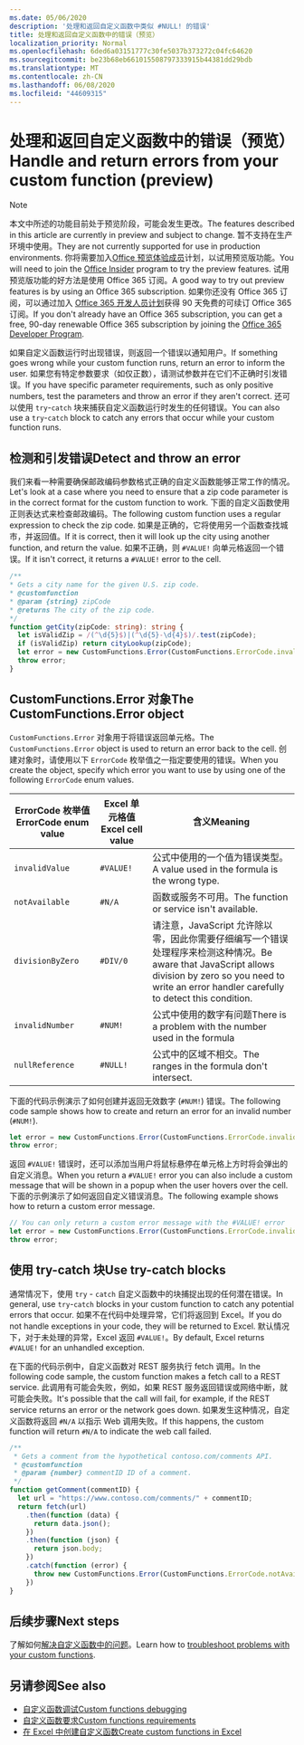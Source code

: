 ```yaml
---
ms.date: 05/06/2020
description: '处理和返回自定义函数中类似 #NULL! 的错误'
title: 处理和返回自定义函数中的错误（预览）
localization_priority: Normal
ms.openlocfilehash: 6ded6a03151777c30fe5037b373272c04fc64620
ms.sourcegitcommit: be23b68eb661015508797333915b44381dd29bdb
ms.translationtype: MT
ms.contentlocale: zh-CN
ms.lasthandoff: 06/08/2020
ms.locfileid: "44609315"
---
```

# <a name="handle-and-return-errors-from-your-custom-function-preview"></a><span data-ttu-id="bead8-104">处理和返回自定义函数中的错误（预览）</span><span class="sxs-lookup"><span data-stu-id="bead8-104">Handle and return errors from your custom function (preview)</span></span>

> [!NOTE]
> <span data-ttu-id="bead8-105">本文中所述的功能目前处于预览阶段，可能会发生更改。</span><span class="sxs-lookup"><span data-stu-id="bead8-105">The features described in this article are currently in preview and subject to change.</span></span> <span data-ttu-id="bead8-106">暂不支持在生产环境中使用。</span><span class="sxs-lookup"><span data-stu-id="bead8-106">They are not currently supported for use in production environments.</span></span> <span data-ttu-id="bead8-107">你将需要加入[Office 预览体验成员](https://insider.office.com/join)计划，以试用预览版功能。</span><span class="sxs-lookup"><span data-stu-id="bead8-107">You will need to join the [Office Insider](https://insider.office.com/join) program to try the preview features.</span></span>  <span data-ttu-id="bead8-108">试用预览版功能的好方法是使用 Office 365 订阅。</span><span class="sxs-lookup"><span data-stu-id="bead8-108">A good way to try out preview features is by using an Office 365 subscription.</span></span> <span data-ttu-id="bead8-109">如果你还没有 Office 365 订阅，可以通过加入 [Office 365 开发人员计划](https://developer.microsoft.com/office/dev-program)获得 90 天免费的可续订 Office 365 订阅。</span><span class="sxs-lookup"><span data-stu-id="bead8-109">If you don't already have an Office 365 subscription, you can get a free, 90-day renewable Office 365 subscription by joining the [Office 365 Developer Program](https://developer.microsoft.com/office/dev-program).</span></span>

<span data-ttu-id="bead8-110">如果自定义函数运行时出现错误，则返回一个错误以通知用户。</span><span class="sxs-lookup"><span data-stu-id="bead8-110">If something goes wrong while your custom function runs, return an error to inform the user.</span></span> <span data-ttu-id="bead8-111">如果您有特定参数要求（如仅正数），请测试参数并在它们不正确时引发错误。</span><span class="sxs-lookup"><span data-stu-id="bead8-111">If you have specific parameter requirements, such as only positive numbers, test the parameters and throw an error if they aren't correct.</span></span> <span data-ttu-id="bead8-112">还可以使用 `try`-`catch` 块来捕获自定义函数运行时发生的任何错误。</span><span class="sxs-lookup"><span data-stu-id="bead8-112">You can also use a `try`-`catch` block to catch any errors that occur while your custom function runs.</span></span>

## <a name="detect-and-throw-an-error"></a><span data-ttu-id="bead8-113">检测和引发错误</span><span class="sxs-lookup"><span data-stu-id="bead8-113">Detect and throw an error</span></span>

<span data-ttu-id="bead8-114">我们来看一种需要确保邮政编码参数格式正确的自定义函数能够正常工作的情况。</span><span class="sxs-lookup"><span data-stu-id="bead8-114">Let's look at a case where you need to ensure that a zip code parameter is in the correct format for the custom function to work.</span></span> <span data-ttu-id="bead8-115">下面的自定义函数使用正则表达式来检查邮政编码。</span><span class="sxs-lookup"><span data-stu-id="bead8-115">The following custom function uses a regular expression to check the zip code.</span></span> <span data-ttu-id="bead8-116">如果是正确的，它将使用另一个函数查找城市，并返回值。</span><span class="sxs-lookup"><span data-stu-id="bead8-116">If it is correct, then it will look up the city using another function, and return the value.</span></span> <span data-ttu-id="bead8-117">如果不正确，则 `#VALUE!` 向单元格返回一个错误。</span><span class="sxs-lookup"><span data-stu-id="bead8-117">If it isn't correct, it returns a `#VALUE!` error to the cell.</span></span>

```typescript
/**
* Gets a city name for the given U.S. zip code.
* @customfunction
* @param {string} zipCode
* @returns The city of the zip code.
*/
function getCity(zipCode: string): string {
  let isValidZip = /(^\d{5}$)|(^\d{5}-\d{4}$)/.test(zipCode);
  if (isValidZip) return cityLookup(zipCode);
  let error = new CustomFunctions.Error(CustomFunctions.ErrorCode.invalidValue, "Please provide a valid U.S. zip code.");
  throw error;
}
```

## <a name="the-customfunctionserror-object"></a><span data-ttu-id="bead8-118">CustomFunctions.Error 对象</span><span class="sxs-lookup"><span data-stu-id="bead8-118">The CustomFunctions.Error object</span></span>

<span data-ttu-id="bead8-119">`CustomFunctions.Error` 对象用于将错误返回单元格。</span><span class="sxs-lookup"><span data-stu-id="bead8-119">The `CustomFunctions.Error` object is used to return an error back to the cell.</span></span> <span data-ttu-id="bead8-120">创建对象时，请使用以下 `ErrorCode` 枚举值之一指定要使用的错误。</span><span class="sxs-lookup"><span data-stu-id="bead8-120">When you create the object, specify which error you want to use by using one of the following `ErrorCode` enum values.</span></span>


|<span data-ttu-id="bead8-121">ErrorCode 枚举值</span><span class="sxs-lookup"><span data-stu-id="bead8-121">ErrorCode enum value</span></span>  |<span data-ttu-id="bead8-122">Excel 单元格值</span><span class="sxs-lookup"><span data-stu-id="bead8-122">Excel cell value</span></span>  |<span data-ttu-id="bead8-123">含义</span><span class="sxs-lookup"><span data-stu-id="bead8-123">Meaning</span></span>  |
|---------------|---------|---------|
|`invalidValue`   | `#VALUE!` | <span data-ttu-id="bead8-124">公式中使用的一个值为错误类型。</span><span class="sxs-lookup"><span data-stu-id="bead8-124">A value used in the formula is the wrong type.</span></span> |
|`notAvailable`   | `#N/A`    | <span data-ttu-id="bead8-125">函数或服务不可用。</span><span class="sxs-lookup"><span data-stu-id="bead8-125">The function or service isn't available.</span></span> |
|`divisionByZero` | `#DIV/0`  | <span data-ttu-id="bead8-126">请注意，JavaScript 允许除以零，因此你需要仔细编写一个错误处理程序来检测这种情况。</span><span class="sxs-lookup"><span data-stu-id="bead8-126">Be aware that JavaScript allows division by zero so you need to write an error handler carefully to detect this condition.</span></span> |
|`invalidNumber`  | `#NUM!`   | <span data-ttu-id="bead8-127">公式中使用的数字有问题</span><span class="sxs-lookup"><span data-stu-id="bead8-127">There is a problem with the number used in the formula</span></span> |
|`nullReference`  | `#NULL!`  | <span data-ttu-id="bead8-128">公式中的区域不相交。</span><span class="sxs-lookup"><span data-stu-id="bead8-128">The ranges in the formula don't intersect.</span></span> |

<span data-ttu-id="bead8-129">下面的代码示例演示了如何创建并返回无效数字 (`#NUM!`) 错误。</span><span class="sxs-lookup"><span data-stu-id="bead8-129">The following code sample shows how to create and return an error for an invalid number (`#NUM!`).</span></span>

```typescript
let error = new CustomFunctions.Error(CustomFunctions.ErrorCode.invalidNumber);
throw error;
```

<span data-ttu-id="bead8-130">返回 `#VALUE!` 错误时，还可以添加当用户将鼠标悬停在单元格上方时将会弹出的自定义消息。</span><span class="sxs-lookup"><span data-stu-id="bead8-130">When you return a `#VALUE!` error you can also include a custom message that will be shown in a popup when the user hovers over the cell.</span></span> <span data-ttu-id="bead8-131">下面的示例演示了如何返回自定义错误消息。</span><span class="sxs-lookup"><span data-stu-id="bead8-131">The following example shows how to return a custom error message.</span></span>

```typescript
// You can only return a custom error message with the #VALUE! error
let error = new CustomFunctions.Error(CustomFunctions.ErrorCode.invalidValue, "The parameter can only contain lowercase characters.");
throw error;
```

## <a name="use-try-catch-blocks"></a><span data-ttu-id="bead8-132">使用 try-catch 块</span><span class="sxs-lookup"><span data-stu-id="bead8-132">Use try-catch blocks</span></span>

<span data-ttu-id="bead8-133">通常情况下，使用 `try` - `catch` 自定义函数中的块捕捉出现的任何潜在错误。</span><span class="sxs-lookup"><span data-stu-id="bead8-133">In general, use `try`-`catch` blocks in your custom function to catch any potential errors that occur.</span></span> <span data-ttu-id="bead8-134">如果不在代码中处理异常，它们将返回到 Excel。</span><span class="sxs-lookup"><span data-stu-id="bead8-134">If you do not handle exceptions in your code, they will be returned to Excel.</span></span> <span data-ttu-id="bead8-135">默认情况下，对于未处理的异常，Excel 返回 `#VALUE!`。</span><span class="sxs-lookup"><span data-stu-id="bead8-135">By default, Excel returns `#VALUE!` for an unhandled exception.</span></span>

<span data-ttu-id="bead8-136">在下面的代码示例中，自定义函数对 REST 服务执行 fetch 调用。</span><span class="sxs-lookup"><span data-stu-id="bead8-136">In the following code sample, the custom function makes a fetch call to a REST service.</span></span> <span data-ttu-id="bead8-137">此调用有可能会失败，例如，如果 REST 服务返回错误或网络中断，就可能会失败。</span><span class="sxs-lookup"><span data-stu-id="bead8-137">It's possible that the call will fail, for example, if the REST service returns an error or the network goes down.</span></span> <span data-ttu-id="bead8-138">如果发生这种情况，自定义函数将返回 `#N/A` 以指示 Web 调用失败。</span><span class="sxs-lookup"><span data-stu-id="bead8-138">If this happens, the custom function will return `#N/A` to indicate the web call failed.</span></span>


```typescript
/**
 * Gets a comment from the hypothetical contoso.com/comments API.
 * @customfunction
 * @param {number} commentID ID of a comment.
 */
function getComment(commentID) {
  let url = "https://www.contoso.com/comments/" + commentID;
  return fetch(url)
    .then(function (data) {
      return data.json();
    })
    .then(function (json) {
      return json.body;
    })
    .catch(function (error) {
      throw new CustomFunctions.Error(CustomFunctions.ErrorCode.notAvailable);
    })
}
```

## <a name="next-steps"></a><span data-ttu-id="bead8-139">后续步骤</span><span class="sxs-lookup"><span data-stu-id="bead8-139">Next steps</span></span>

<span data-ttu-id="bead8-140">了解如何[解决自定义函数中的问题](custom-functions-troubleshooting.md)。</span><span class="sxs-lookup"><span data-stu-id="bead8-140">Learn how to [troubleshoot problems with your custom functions](custom-functions-troubleshooting.md).</span></span>

## <a name="see-also"></a><span data-ttu-id="bead8-141">另请参阅</span><span class="sxs-lookup"><span data-stu-id="bead8-141">See also</span></span>

* [<span data-ttu-id="bead8-142">自定义函数调试</span><span class="sxs-lookup"><span data-stu-id="bead8-142">Custom functions debugging</span></span>](custom-functions-debugging.md)
* [<span data-ttu-id="bead8-143">自定义函数要求</span><span class="sxs-lookup"><span data-stu-id="bead8-143">Custom functions requirements</span></span>](custom-functions-requirement-sets.md)
* [<span data-ttu-id="bead8-144">在 Excel 中创建自定义函数</span><span class="sxs-lookup"><span data-stu-id="bead8-144">Create custom functions in Excel</span></span>](custom-functions-overview.md)
